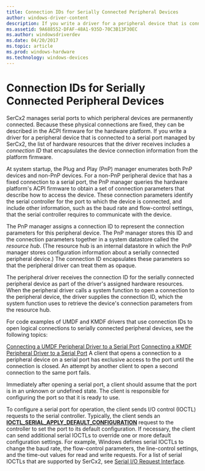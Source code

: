 ```yaml
---
title: Connection IDs for Serially Connected Peripheral Devices
author: windows-driver-content
description: If you write a driver for a peripheral device that is connected to a serial port managed by SerCx2, the list of hardware resources that the driver receives includes a connection ID that encapsulates the device connection information from the platform firmware.
ms.assetid: 9A688552-DFAF-48A1-935D-70C3B13F30EC
ms.author: windowsdriverdev
ms.date: 04/20/2017
ms.topic: article
ms.prod: windows-hardware
ms.technology: windows-devices
---
```


# Connection IDs for Serially Connected Peripheral Devices


SerCx2 manages serial ports to which peripheral devices are permanently connected. Because these physical connections are fixed, they can be described in the ACPI firmware for the hardware platform. If you write a driver for a peripheral device that is connected to a serial port managed by SerCx2, the list of hardware resources that the driver receives includes a *connection ID* that encapsulates the device connection information from the platform firmware.

At system startup, the Plug and Play (PnP) manager enumerates both PnP devices and non-PnP devices. For a non-PnP peripheral device that has a fixed connection to a serial port, the PnP manager queries the hardware platform's ACPI firmware to obtain a set of connection parameters that describe how to access the device. These connection parameters identify the serial controller for the port to which the device is connected, and include other information, such as the baud rate and flow-control settings, that the serial controller requires to communicate with the device.

The PnP manager assigns a connection ID to represent the connection parameters for this peripheral device. The PnP manager stores this ID and the connection parameters together in a system datastore called the *resource hub*. (The resource hub is an internal datastore in which the PnP manager stores configuration information about a serially connected peripheral device.) The connection ID encapsulates these parameters so that the peripheral driver can treat them as opaque.

The peripheral driver receives the connection ID for the serially connected peripheral device as part of the driver's assigned hardware resources. When the peripheral driver calls a system function to open a connection to the peripheral device, the driver supplies the connection ID, which the system function uses to retrieve the device's connection parameters from the resource hub.

For code examples of UMDF and KMDF drivers that use connection IDs to open logical connections to serially connected peripheral devices, see the following topics:

[Connecting a UMDF Peripheral Driver to a Serial Port](connecting-a-umdf-peripheral-device-driver-to-a-serial-port.md)
[Connecting a KMDF Peripheral Driver to a Serial Port](connecting-a-kmdf-peripheral-device-driver-to-a-serial-port.md)
A client that opens a connection to a peripheral device on a serial port has exclusive access to the port until the connection is closed. An attempt by another client to open a second connection to the same port fails.

Immediately after opening a serial port, a client should assume that the port is in an unknown or undefined state. The client is responsible for configuring the port so that it is ready to use.

To configure a serial port for operation, the client sends I/O control (IOCTL) requests to the serial controller. Typically, the client sends an [**IOCTL\_SERIAL\_APPLY\_DEFAULT\_CONFIGURATION**](https://msdn.microsoft.com/library/windows/hardware/hh406621) request to the controller to set the port to its default configuration. If necessary, the client can send additional serial IOCTLs to override one or more default configuration settings. For example, Windows defines serial IOCTLs to change the baud rate, the flow-control parameters, the line-control settings, and the time-out values for read and write requests. For a list of serial IOCTLs that are supported by SerCx2, see [Serial I/O Request Interface](serial-i-o-request-interface.md).

 

 




